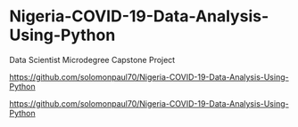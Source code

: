 # Nigeria-COVID-19-Data-Analysis-Using-Python
Data Scientist Microdegree Capstone Project

https://github.com/solomonpaul70/Nigeria-COVID-19-Data-Analysis-Using-Python

https://github.com/solomonpaul70/Nigeria-COVID-19-Data-Analysis-Using-Python
